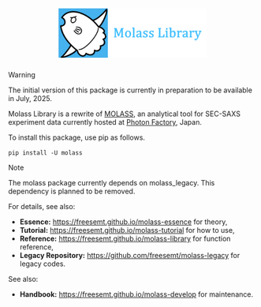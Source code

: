 <h1 align="center"><a href="https://freesemt.github.io/molass-library"><img src="docs/_static/molass-title.png" width="300"></a></h1>

> [!WARNING]
> The initial version of this package is currently in preparation to be available in July, 2025.

Molass Library is a rewrite of [MOLASS](https://www.jstage.jst.go.jp/article/biophysico/20/1/20_e200001/_article), an analytical tool for SEC-SAXS experiment data currently hosted at [Photon Factory](https://pfwww.kek.jp/saxs/MOLASS.html), Japan.

To install this package, use pip as follows.

```
pip install -U molass
```

> [!NOTE]
> The molass package currently depends on molass_legacy. This dependency is planned to be removed.

For details, see also:

- **Essence:** https://freesemt.github.io/molass-essence for theory,
- **Tutorial:** https://freesemt.github.io/molass-tutorial for how to use,
- **Reference:** https://freesemt.github.io/molass-library for function reference,
- **Legacy Repository:** https://github.com/freesemt/molass-legacy for legacy codes.

See also:

- **Handbook:** https://freesemt.github.io/molass-develop for maintenance.

<br>